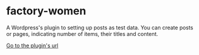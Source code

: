 factory-women
=============

A Wordpress's plugin to setting up posts as test data. You can create posts or pages, indicating number of items, their titles and content.

[Go to the plugin's url](https://wordpress.org/plugins/factory-women/)
